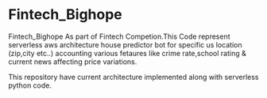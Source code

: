 # Fintech_Bighope
Fintech_Bighope
As part of Fintech Competion.This Code represent serverless aws architecture house predictor bot for specific us location (zip,city etc..) accounting various fetaures like crime rate,school rating & current news affecting price variations.

This repository have current architecture implemented along with serverless python code.
